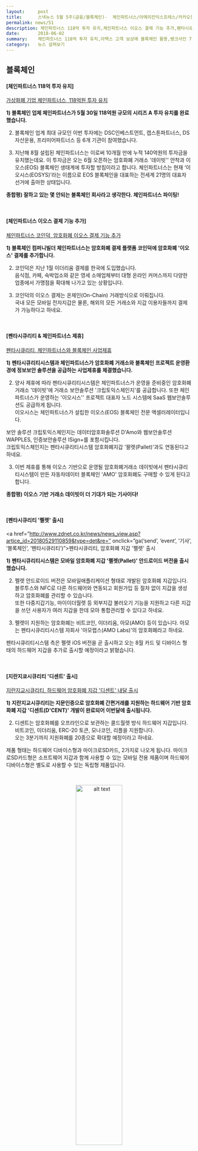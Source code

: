 ```yaml
---
layout:     post
title:      스낵뉴스 5월 5주(금융/블록체인)-  체인파트너스/아메리칸익스프레스/카카오등
permalink: news/51
description: 체인파트너스 118억 투자 유치,체인파트너스 이오스 결제 기능 추가,펜타시큐리티 & 체인파트너스 제휴,펜타시큐리티 '펠렛' 출시,지란지쿄시큐리티 '디센트' 출시,아맥스 미 금융업계 최초로 고객 보상에 블록체인 활용,온라인 본인확인 규제 완화,뱅크사인 7월 중 출시,카카오페이 QR송금 범위 소상공인까지 확대,콰라 금융예측 앱 '코쇼' 출시,케이뱅크 1500억 유상증자 추진
date:       2018-06-02
summary:    체인파트너스 118억 투자 유치,아맥스 고객 보상에 블록체인 활용,뱅크사인 7월 중 출시,카카오페이 QR송금 소상공인 가능 등
category:   뉴스 살펴보기
---
```


## 블록체인 

#### [체인파트너스 118억 투자 유치]

[ 가상화폐 기업 체인파트너스, 118억원 투자 유치](http://news.hankyung.com/article/201805300371g)

<strong>1) 블록체인 업체 체인파트너스가 5월 30일 118억원 규모의 시리즈 A 투자 유치를 완료했습니다.</strong>

2) 블록체인 업계 최대 규모인 이번 투자에는 DSC인베스트먼트, 캡스톤파트너스, DS자산운용, 프리미어파트너스 등 6개 기관이 참여했습니다.

3) 지난해 8월 설립된 체인파트너스는 이로써 10개월 만에 누적 140억원의 투자금을 유치했는데요. 
이 투자금은 오는 6월 오픈하는 암호화폐 거래소 '데이빗'' 안착과 이오스(EOS) 블록체인 생태계에 투자할 방침이라고 합니다.
체인파트너스는 현재 ‘이오시스(EOSYS)’라는 이름으로 EOS 블록체인을 대표하는 전세계 21명의 대표자 선거에 출마한 상태입니다. 

<strong> 종합평) 잘하고 있는 몇 안되는 블록체인 회사라고 생각한다. 체인파트너스 파이팅!</strong>

<br>

#### [체인파트너스 이오스 결제 기능 추가]

[체인파트너스 코인덕, 암호화폐 이오스 결제 기능 추가](http://www.fnnews.com/news/201806010924485525)

<strong>1) 블록체인 컴퍼니빌더 체인파트너스는 암호화폐 결제 플랫폼 코인덕에 암호화폐 '이오스' 결제를 추가합니다.</strong>

2) 코인덕은 지난 1월 이더리움 결제를 한국에 도입했습니다.   
음식점, 카페, 숙박업소와 같은 영세 소매업체부터 대형 온라인 커머스까지 다양한 업종에서 가맹점을 확대해 나가고 있는 상황입니다.

3) 코인덕의 이오스 결제는 온체인(On-Chain) 거래방식으로 이뤄집니다.   
국내 모든 모바일 전자지갑은 물론, 해외의 모든 거래소와 지갑 이용자들까지 결제가 가능하다고 하네요. 

<br>

#### [펜타시큐리티 & 체인파트너스 제휴]

[펜타시큐리티, 체인파트너스와 블록체인 사업제휴](http://www.zdnet.co.kr/news/news_view.asp?artice_id=20180525181101&type=det&re=)

<strong>1) 펜타시큐리티시스템과 체인파트너스가 암호화폐 거래소와 블록체인 프로젝트 운영환경에 정보보안 솔루션을 공급하는 사업제휴를 체결했습니다.</strong>

2) 양사 제휴에 따라 펜타시큐리티시스템은 체인파트너스가 운영을 준비중인 암호화폐거래소 '데이빗'에 거래소 보안솔루션 '크립토익스체인지'를 공급합니다. 
또한 체인파트너스가 운영하는 '이오시스'' 프로젝트 대표자 노드 시스템에 SaaS 웹보안솔루션도 공급하게 됩니다.   
이오시스는 체인파트너스가 설립한 이오스(EOS) 블록체인 전문 액셀러레이터입니다.

보안 솔루션 크립토익스체인지는 데이터암호화솔루션 D'Amo와 웹보안솔루션 WAPPLES, 인증보안솔루션 ISign+를 포함시킵니다.  
크립토익스체인지는 펜타시큐리티시스템 암호화폐지갑 '팔렛(Pallet)'과도 연동된다고 하네요.

3) 이번 제휴를 통해 이오스 기반으로 운영될 암호화폐거래소 데이빗에서 펜타시큐리티시스템이 만든 자동차데이터 블록체인 'AMO' 암호화폐도 구매할 수 있게 된다고 합니다.

<strong> 종합평) 이오스 기반 거래소 데이빗이 더 기대가 되는 기사이다!</strong>


<br>

#### [펜타시큐리티 '펠렛' 출시]

<a href=”http://www.zdnet.co.kr/news/news_view.asp?artice_id=20180529110859&type=det&re=″ onclick=”ga(‘send’, ‘event’, ‘기사’, ‘블록체인’, ‘펜타시큐리티’)”><span>펜타시큐리티, 암호화폐 지갑 '펠렛' 출시</span></a>



<strong>1) 펜타시큐리티시스템은 모바일 암호화폐 지갑 '펠렛(Pallet)' 안드로이드 버전을 출시했습니다.</strong>

2) 펠렛 안드로이드 버전은 모바일애플리케이션 형태로 개발된 암호화폐 지갑입니다.   
블루투스와 NFC로 다른 하드웨어와 연동되고 회원가입 등 절차 없이 지갑을 생성하고 암호화폐를 관리할 수 있습니다.   
또한 다중지갑기능, 마이이더월렛 등 외부지갑 불러오기 기능을 지원하고 다른 지갑을 쓰던 사용자가 여러 지갑을 한데 모아 통합관리할 수 있다고 하네요.

3) 펠렛이 지원하는 암호화폐는 비트코인, 이더리움, 아모(AMO) 등이 있습니다. 
아모는 펜타시큐리티시스템 자회사 '아모랩스(AMO Labs)'의 암호화폐라고 하네요.

펜타시큐리티시스템 측은 펠렛 iOS 버전을 곧 출시하고 오는 8월 카드 및 디바이스 형태의 하드웨어 지갑을 추가로 출시할 예정이라고 밝혔습니다.

<br>

#### [지란지쿄시큐리티 '디센트' 출시]

[ 지란지교시큐리티, 하드웨어 암호화폐 지갑 '디센트' 내달 출시](http://www.zdnet.co.kr/news/news_view.asp?artice_id=20180529113726&type=det&re=)

<strong>1) 지란지교시큐리티는 지문인증으로 암호화폐 간편거래를 지원하는 하드웨어 기반 암호화폐 지갑 '디센트(D'CENT)' 개발이 완료되어 이번달에 출시됩니다.</strong>

2) 디센트는 암호화폐를 오프라인으로 보관하는 콜드월렛 방식 하드웨어 지갑입니다.
비트코인, 이더리움, ERC-20 토큰, 모나코인, 리플을 지원합니다.  
오는 3분기까지 지원화폐를 20종으로 확대할 예정이라고 하네요.

제품 형태는 하드웨어 디바이스형과 마이크로SD카드, 2가지로 나오게 됩니다. 
마이크로SD카드형은 소프트웨어 지갑과 함께 사용할 수 있는 모바일 전용 제품이며 하드웨어 디바이스형은 별도로 사용할 수 있는 독립형 제품입니다.

<br>

<p align ="middle">	
 <img src="http://image.zdnet.co.kr/2018/05/29/imc_oK9DvFtc6DKc0VSo.jpg" alt="alt text" width = "50%">
</p>

<br>


3) 디센트는 지문인증으로 간편거래를 지원하며 패스트 아이덴티티 온라인(FIDO) 표준 유니버설 어센티케이션 프레임워크(UAF) 규격에 대응합니다.   
또한 디센트와 동기화되는 모바일애플리케이션 형태 암호화폐 지갑도 제공하는데요.  
iOS 및 안드로이드 기기와 무선통신을 지원하는 저전력블루투스(BLE) 인터페이스를 탑재했다고 합니다.

4) 지란지교시큐리티 측은 연내 디센트 하드웨어 디바이스, 마이크로SD 모델을 출시하고 내년 상반기 디센트 클라우드 백업 서비스를 시작할 예정이라고 밝혔습니다.   
디센트 클라우드 백업 서비스는 월렛 복구, 관리자를 통한 앱 설치 및 제거, 보안 업데이트 등 개인별 특화된 관리 기능을 제공할 예정입니다.

<br>

#### [아맥스 미 금융업계 최초로 고객 보상에 블록체인 활용]

[아멕스 ‘美금융사 최초’ 고객보상제도에 블록체인 활용](http://www.fnnews.com/news/201805271235289073)

<strong>1) 미국 신용카드회사 아메리칸익스프레스가 고객보상프로그램에 하이퍼레저 기술을 접목했습니다. </strong>

2) 아멕스는 이를 위해 온라인 도매업체 박스드(Boxed)와 제휴를 맺었다고 밝혔습니다. 
이제 가맹점들은 자체 플랫폼에서 멤버십 보상서비스 생성이 가능해졌습니다. 
아멕스가 보유·관리하는 블록체인 기술을 통해, 특정 제품을 대상으로 하거나 일별 또는 주 단위로 포인트 적립 서비스를 실시할 수 있다고 하네요.

3) 아멕스는 치리오스 시리얼과 플랜터 견과류, 도브의 비누제품으로 시작해 몇 개월 안에 거의 모든 가맹점으로 대상제품을 확대할 계획이라 밝혔습니다.

크리스 크래치올로 아멕스 멤버십리워드 총괄은 “가맹점들이 일별 또는 주 단위로 보상프로그램을 만들 수 있게 됐다. 고객들은 가맹점 앱(응용프로그램)을 내려 받기만 하면 된다. 가맹점들이 다양한 보상 방법을 찾을 수 있을 것”이라고 발언했습니다. 

<strong> 종합평) 지난번에 케세이퍼시픽이 블록체인을 도입한다고 소개한 적이 있는데 이번에는 금융 공룡 아메리칸 익스프레스의 사례이다. 점점 블록체인의 활용처가 늘어나고 있다.</strong>

<br>

- - -

## 금융

#### [온라인 본인확인 규제 완화]
[ 온라인 본인확인 시장, 규제 확 푼다..네이버·카카오도 진입 가능](http://www.edaily.co.kr/news/news_detail.asp?newsId=01735126619213184&mediaCodeNo=257&OutLnkChk=Y)

<strong>1) 국무조정실이 논란이 컸던 온라인 본인확인기관 지정제도와 주민번호 CI 정책을 바꾸기로 결정했습니다.</strong>

<br>

<p align ="middle">	
 <img src="http://image.edaily.co.kr/images/photo/files/NP/S/2018/05/PS18052700588.jpg" alt="alt text" width = "70%">
</p>

<br>



2) 온라인 본인확인이란 인터넷으로 물건이나 콘텐츠를 살 때 신분을 확인하는 것으로 현재 이동통신사 3사가 휴대폰 인증 등을 통해 진행하고 있습니다.
주민번호 CI란 서비스 연계를 위한 웹사이트 간 공통식별자입니다. 암호화된 정보로 존재하는데, CI를 이용하면 주민번호를 갖고 있지 않아도 유관사이트에서 동일인임을 확인할 수 있습니다.

다만 CI 자체만으로 개인을 식별해 낼 순 없습니다. 

현재 주민번호 CI는 아이핀 본인확인기관(신용평가사)과 범용 공인인증서 본인확인기관들(금융결제원 등)에 독점되어있었고, 다른 인증서비스 회사들은 이용하기 곤란한 상황이었습니다. 
휴대전화 문자 인증을 하는 이동통신 3사도 법적 지위는 신평사와 같은 본인확인기관이나, 민간 아이핀 기관에 CI 생성을 요청하고 이를 받아 고객사에 전달하고 있습니다.   


3) 이에 국무조정실은 온라인 본인확인 인증 시장 경쟁 활성화를 위해 본인확인기관 지정 시 법대로 지정하고 신용평가회사가 사실상 독점하는 ‘주민번호 CI’ 제도 도 개선키로 결정했습니다. 

본인확인 서비스에 반드시 필요한 주민번호 CI(연계정보)는 2012년 규제 이전으로 돌아간다고 합니다.

4) 앞으로는 본인확인 기관으로 지정되면 CI 생성모듈을 받아 직접 활용할 수 있다고 합니다. 
규제가 풀리면 ‘카카오페이’나 ‘네이버페이’ 같은 결제 서비스는 더 편리해질 것으로 예상됩니다.  
‘카카오페이’는 이미 모바일 메신저 기반 전자서명 인증 서비스인 ‘카카오페이 인증’을 제공 중인데, 첫 발급 때는 휴대전화 본인확인이 필요했었습니다. 
‘네이버페이’ 또한 이용하려면 본인 휴대전화 인증을 해야 했던 상황입니다. 

규제가 완화되면 신용카드 근거리무선통신(NFC) 회사인 한국NFC,한국스마트카드 등도 온라인 본인확인 시장에 뛰어들 수 있게 됩니다. 


<strong> 종합평) 공인인증서 폐지 이후 혁신적인 제도 개선인 것 같다. 이제 앞으로 핀테크 서비스가 더 발전할 수 있을 듯!</strong>

<br>

#### [뱅크사인 7월 중 출시]

[ 은행권 ‘뱅크사인’ 7월 중 출시](http://www.seoul.co.kr/news/newsView.php?id=20180528018022&wlog_tag3=naver)

<strong>1) 공인인증서를 대체할 은행권 공동 인증서비스인 ‘뱅크사인’(BankSign)이 7월 중 정식으로 나오게 됩니다.  </strong>

2) 은행권은 2016년 11월 은행연합회를 중심으로 ‘은행권 블록체인 컨소시엄’을 구성했고 지난해 2월 블록체인을 활용하는 첫 시범사업으로 고객인증 업무를 선정했습니다.  
지난해 말 삼성SDS와 용약계약을 맺었고 지난달 27일부터 신한·KB국민·KEB하나·IBK기업·BNK부산·전북은행 등 6개 은행에서 시범서비스를 진행중입니다.  
이에 최종 점검을 거쳐 7월부터 18개 은행이 순차적으로 뱅크사인을 시작할 예정이라고 합니다. 

3) 뱅크사인은 우선 모바일용으로 출시되며 각 은행 앱에서 내려받을 수 있습니다. 인증 수단은 개인식별번호(pin)이고, 패턴이나 지문을 추가할 수 있다고 하네요.   
한 차례 발급받으면 3년 동안 사용할 수 있으며 기존 공인인증서 유효기간(1년)보다 길고 발급 수수료도 없습니다.

4) 뱅크사인은 국내에 거주하는 개인이면 누구나 발급받을 수 있습니다. 내국인뿐만 아니라 재외국민, 외국인도 가능합니다.   
다만 국내 은행계좌를 보유하고 전자금융거래와 통신사 휴대폰 본인확인서비스에 가입해야 한다고 하네요.

개인이 발급받을 때 수수료는 없지만 은행 외 다른 금융회사와 온라인 쇼핑몰 등 뱅크사인을 이용하려는 회사는 이용 수수료를 낼 수 있습니다.  
은행권은 향후 뱅크사인을 다른 업권과 연계해 활용하고 공공기관 등으로 확대한다는 계획을 밝혔습니다. 

<strong> 종합평) 뱅크사인이라.. 	별도의 앱을 깔아야하는 것 부터가 isp의 향기가 나서 보기가 싫어졌다. </strong>

<br>

#### [카카오페이 QR송금 범위 소상공인까지 확대] 
[카카오페이, 소상공인 대상 'QR결제' 신청받는다](http://news1.kr/articles/?3328775)

<strong>1) 카카오페이가 소상공인들을 대상으로 현금거래시 활용할 수 있는 '카카오페이 QR결제' 서비스신청을 받습니다.</strong>

2) '카카오페이 QR결제'는 카카오페이가 작년 9월 출시한 'QR송금' 서비스를 소상공인이 수수료 없이 손쉽게 활용할 수 있는 결제프로그램입니다.   
고객은 사업자의 계좌와 연결된 QR코드를 스마트폰으로 스캔해 빠르고 안전하게 현금 거래를 완료할 수 있습니다.

3) 이제는 '카카오페이 QR결제'를 활용해 결제 수수료에 대한 부담을 줄이고, 고객에게 계좌번호를 알려주거나 잔돈을 거슬러 주는 번거로움도 덜 수 있게 됩니다. 
또한 모든 송금 기록은 카카오톡에서 실시간 확인할 수 있어 관리도 용이해질 것 같네요.

<br>

#### [콰라 금융예측 앱 '코쇼' 출시]
[ 콰라, 금융전망 인공지능 앱 ‘코쇼(KOSHO)’ 베타서비스 출시](http://www.ddaily.co.kr/news/article.html?no=169246)

<strong>1) 콰라소프트가 딥러닝 로보어드바이저 ‘코쇼(KOSHO.ai)’ 베타 서비스를 출시했습니다.</strong>  
일반 투자자들을 대상으로 한 글로벌 앱으로 한국과 싱가포르에 국문 및 영문으로 동시 론칭했네요.

<br>

<p align ="middle">	
 <img src="http://www.ddaily.co.kr/data/photos/cdn/20180522/art_1527552994.png" alt="alt text" width = "70%">
</p>

<br>

2) 콰라소프트의 핵심 기술인 딥러닝 알고리즘 ‘마켓드리머(Market Dreamer)'는 전 세계 4억 개 이상의 데이터를 분석하여 주식 / 금융 지표/ 암호화폐의 일주일 후 전망과 기업 정보, 전 세계 실시간 차트와 뉴스 정보를 제공합니다.   
사용자는 자신이 관심 있는 항목이 일주일 후 상승 또는 하락할지 퀴즈처럼 풀면서 리워드를 얻고, 해당 종목의 분석 정보를 얻을 수 있다고 하네요. 

현재 코쇼 베타 버전을 통해 확인할 수 있는 종목은 국내 코스피, 코스닥에 상장된 주식, 뉴욕 증권거래소(NYSE), 나스닥 증권거래소(NASDAQ), 싱가포르 증권거래소(SGX), 일본, 대만, 홍콩 등의 주요 주식 17,000개가 있습니다. 
또한, 비트코인, 이더리움 등 주요 암호화폐 22종의 예측 전망도 함께 제공합니다.   

3) 사용자는 주식, 가상화폐, 금융지표에 대한 예측 정보를 확인할 때마다 소정의 코인을 받으며, 이를 현금처럼 활용할 수 있다고 하네요. 

<strong> 종합평) 시장예측이라.. 어떻게 구성되는지는 서비스를 써보면 조금 감이 올 것 같다. 테스팅 해봐야지.</strong>


<br>

#### [케이뱅크 1500억 유상증자 추진]
[케이뱅크 이사회, 1500억 유상증자 결의](http://www.ddaily.co.kr/news/article.html?no=169316)

<strong>1) 케이뱅크가 30일 이사회에서 주당 5000원, 3000만주 규모 신주 발행을 결의했습니다.</strong>

2) 보통주 2400만주, 전환주 600만주로 총 1500억원 규모 증자를 추진합니다. 
케이뱅크는 설립 당시 초기자본금에 대한 각 주주사별 보유 지분율에 따라 신주를 배정할 계획으로 7월 12일 주금 납입일 이후 증자 결과가 최종 확정될 예정이라고 밝혔습니다. 

보통주 보유 기준으로 주요주주는 우리은행(13.79%)/ KT(10.0%)/ NH투자증권(10.0%)/ 한화생명(9.41%)/ GS리테일(9.26%)/ KG이니시스(6.61%)/ 다날 (6.61%) 등입니다.

3)케이뱅크는 증자 이후 시장 상황을 감안해 고객에게 혜택을 줄 수 있도록 기존 상품 재정비 및 신규 상품 출시를 추진할 예정이라고 하네요. 







